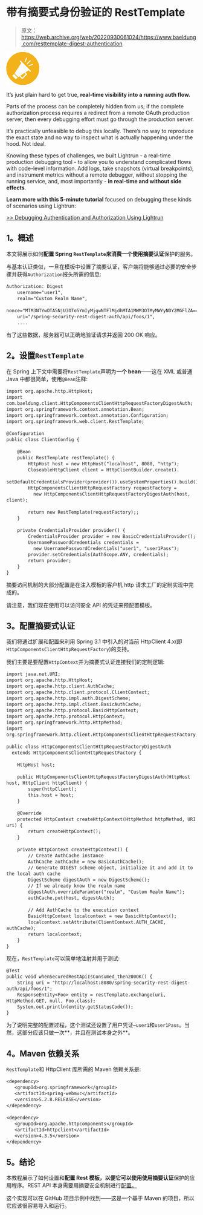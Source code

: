 # 带有摘要式身份验证的 RestTemplate

> 原文：<https://web.archive.org/web/20220930061024/https://www.baeldung.com/resttemplate-digest-authentication>

 ![](img/9a8c1219885d9f39d3a5969197cc5c1f.png)

It’s just plain hard to get true, **real-time visibility into a running auth flow.**

Parts of the process can be completely hidden from us; if the complete authorization process requires a redirect from a remote OAuth production server, then every debugging effort must go through the production server.

It’s practically unfeasible to debug this locally. There’s no way to reproduce the exact state and no way to inspect what is actually happening under the hood. Not ideal.

Knowing these types of challenges, we built Lightrun - a real-time production debugging tool - to allow you to understand complicated flows with code-level information. Add logs, take snapshots (virtual breakpoints), and instrument metrics without a remote debugger, without stopping the running service, and, most importantly - **in real-time and without side effects**.

**Learn more with this 5-minute tutorial** focused on debugging these kinds of scenarios using Lightrun:

[>> Debugging Authentication and Authorization Using Lightrun](/web/20220521224623/https://www.baeldung.com/lightrun-n-security)

## **1。概述**

本文将展示如何**配置 Spring `RestTemplate`来消费一个使用摘要认证**保护的服务。

与基本认证类似，一旦在模板中设置了摘要认证，客户端将能够通过必要的安全步骤并获得`Authorization`报头所需的信息:

```
Authorization: Digest 
    username="user1",
    realm="Custom Realm Name",
    nonce="MTM3NTYwOTA5NjU3OTo5YmIyMjgwNTFlMjdhMTA1MWM3OTMyMWYyNDY2MGFlZA==",
    uri="/spring-security-rest-digest-auth/api/foos/1", 
    ....
```

有了这些数据，服务器可以正确地验证请求并返回 200 OK 响应。

## **2。设置`RestTemplate`**

在 Spring 上下文中需要将`RestTemplate`声明为**一个 bean**——这在 XML 或普通 Java 中都很简单，使用`@Bean`注释:

```
import org.apache.http.HttpHost;
import com.baeldung.client.HttpComponentsClientHttpRequestFactoryDigestAuth;
import org.springframework.context.annotation.Bean;
import org.springframework.context.annotation.Configuration;
import org.springframework.web.client.RestTemplate;

@Configuration
public class ClientConfig {

    @Bean
    public RestTemplate restTemplate() {
        HttpHost host = new HttpHost("localhost", 8080, "http");
        CloseableHttpClient client = HttpClientBuilder.create().
          setDefaultCredentialsProvider(provider()).useSystemProperties().build();
        HttpComponentsClientHttpRequestFactory requestFactory = 
          new HttpComponentsClientHttpRequestFactoryDigestAuth(host, client);

        return new RestTemplate(requestFactory);;
    }

    private CredentialsProvider provider() {
        CredentialsProvider provider = new BasicCredentialsProvider();
        UsernamePasswordCredentials credentials = 
          new UsernamePasswordCredentials("user1", "user1Pass");
        provider.setCredentials(AuthScope.ANY, credentials);
        return provider;
    }
}
```

摘要访问机制的大部分配置是在注入模板的客户机 http 请求工厂的定制实现中完成的。

请注意，我们现在使用可以访问安全 API 的凭证来预配置模板。

## **3。配置摘要式认证**

我们将通过扩展和配置来利用 Spring 3.1 中引入的对当前 HttpClient 4.x(即`HttpComponentsClientHttpRequestFactory`)的支持。

我们主要是要配置`HttpContext`并为摘要式认证连接我们的定制逻辑:

```
import java.net.URI;
import org.apache.http.HttpHost;
import org.apache.http.client.AuthCache;
import org.apache.http.client.protocol.ClientContext;
import org.apache.http.impl.auth.DigestScheme;
import org.apache.http.impl.client.BasicAuthCache;
import org.apache.http.protocol.BasicHttpContext;
import org.apache.http.protocol.HttpContext;
import org.springframework.http.HttpMethod;
import org.springframework.http.client.HttpComponentsClientHttpRequestFactory;

public class HttpComponentsClientHttpRequestFactoryDigestAuth 
  extends HttpComponentsClientHttpRequestFactory {

    HttpHost host;

    public HttpComponentsClientHttpRequestFactoryDigestAuth(HttpHost host, HttpClient httpClient) {
        super(httpClient);
        this.host = host;
    }

    @Override
    protected HttpContext createHttpContext(HttpMethod httpMethod, URI uri) {
        return createHttpContext();
    }

    private HttpContext createHttpContext() {
        // Create AuthCache instance
        AuthCache authCache = new BasicAuthCache();
        // Generate DIGEST scheme object, initialize it and add it to the local auth cache
        DigestScheme digestAuth = new DigestScheme();
        // If we already know the realm name
        digestAuth.overrideParamter("realm", "Custom Realm Name");
        authCache.put(host, digestAuth);

        // Add AuthCache to the execution context
        BasicHttpContext localcontext = new BasicHttpContext();
        localcontext.setAttribute(ClientContext.AUTH_CACHE, authCache);
        return localcontext;
    }
}
```

现在，`RestTemplate`可以简单地注射并用于测试:

```
@Test
public void whenSecuredRestApiIsConsumed_then200OK() {
    String uri = "http://localhost:8080/spring-security-rest-digest-auth/api/foos/1";
    ResponseEntity<Foo> entity = restTemplate.exchange(uri, HttpMethod.GET, null, Foo.class);
    System.out.println(entity.getStatusCode());
}
```

为了说明完整的配置过程，这个测试还设置了用户凭证–`user1`和`user1Pass`。当然，这部分应该只做一次**，并且在测试本身之外**。

## **4。Maven 依赖关系**

`RestTemplate`和 HttpClient 库所需的 Maven 依赖关系是:

```
<dependency>
   <groupId>org.springframework</groupId>
   <artifactId>spring-webmvc</artifactId>
   <version>5.2.8.RELEASE</version>
</dependency>

<dependency>
   <groupId>org.apache.httpcomponents</groupId>
   <artifactId>httpclient</artifactId>
   <version>4.3.5</version>
</dependency>
```

## **5。结论**

本教程展示了如何设置和**配置 Rest 模板，以便它可以使用使用摘要认证**保护的应用程序。REST API 本身需要用摘要安全机制进行[配置。](/web/20220521224623/https://www.baeldung.com/spring-security-digest-authentication "Spring Security Digest Authentication")

这个实现可以在 GitHub 项目示例中找到——这是一个基于 Maven 的项目，所以它应该很容易导入和运行。
